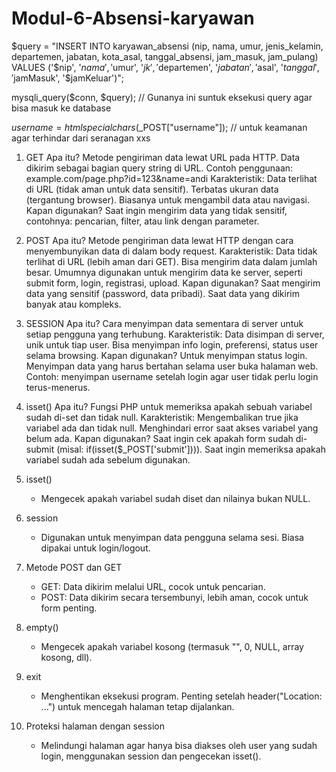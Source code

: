 # Modul-6-Absensi-karyawan
$query = "INSERT INTO karyawan_absensi (nip, nama, umur, jenis_kelamin, departemen, jabatan, kota_asal, tanggal_absensi, jam_masuk, jam_pulang) VALUES ('$nip', '$nama', '$umur', '$jk', '$departemen', '$jabatan', '$asal', '$tanggal', '$jamMasuk', '$jamKeluar')";

mysqli_query($conn, $query); // Gunanya ini suntuk eksekusi query agar bisa masuk ke database

<?php
include 'connect.php';

session_start();
session_destroy(); // gunanya untuk  mengahpsu smeua data session
header('Location: login.php');

?>

$username = htmlspecialchars($_POST["username"]); // untuk keamanan agar terhindar dari seranagan xxs

1. GET
Apa itu?
Metode pengiriman data lewat URL pada HTTP. Data dikirim sebagai bagian query string di URL.
Contoh penggunaan:
example.com/page.php?id=123&name=andi
Karakteristik:
Data terlihat di URL (tidak aman untuk data sensitif).
Terbatas ukuran data (tergantung browser).
Biasanya untuk mengambil data atau navigasi.
Kapan digunakan?
Saat ingin mengirim data yang tidak sensitif, contohnya: pencarian, filter, atau link dengan parameter.

3. POST
Apa itu?
Metode pengiriman data lewat HTTP dengan cara menyembunyikan data di dalam body request.
Karakteristik:
Data tidak terlihat di URL (lebih aman dari GET).
Bisa mengirim data dalam jumlah besar.
Umumnya digunakan untuk mengirim data ke server, seperti submit form, login, registrasi, upload.
Kapan digunakan?
Saat mengirim data yang sensitif (password, data pribadi).
Saat data yang dikirim banyak atau kompleks.

3. SESSION
Apa itu?
Cara menyimpan data sementara di server untuk setiap pengguna yang terhubung.
Karakteristik:
Data disimpan di server, unik untuk tiap user.
Bisa menyimpan info login, preferensi, status user selama browsing.
Kapan digunakan?
Untuk menyimpan status login.
Menyimpan data yang harus bertahan selama user buka halaman web.
Contoh: menyimpan username setelah login agar user tidak perlu login terus-menerus.

4. isset()
Apa itu?
Fungsi PHP untuk memeriksa apakah sebuah variabel sudah di-set dan tidak null.
Karakteristik:
Mengembalikan true jika variabel ada dan tidak null.
Menghindari error saat akses variabel yang belum ada.
Kapan digunakan?
Saat ingin cek apakah form sudah di-submit (misal: if(isset($_POST['submit']))).
Saat ingin memeriksa apakah variabel sudah ada sebelum digunakan.



1. isset()
   - Mengecek apakah variabel sudah diset dan nilainya bukan NULL.
2. session
   - Digunakan untuk menyimpan data pengguna selama sesi. Biasa dipakai untuk login/logout.
4. Metode POST dan GET
   - GET: Data dikirim melalui URL, cocok untuk pencarian.
   - POST: Data dikirim secara tersembunyi, lebih aman, cocok untuk form penting.
6. empty()
   - Mengecek apakah variabel kosong (termasuk "", 0, NULL, array kosong, dll).
8. exit
   - Menghentikan eksekusi program. Penting setelah header("Location: ...") untuk mencegah halaman tetap dijalankan.
10. Proteksi halaman dengan session
    - Melindungi halaman agar hanya bisa diakses oleh user yang sudah login, menggunakan session dan pengecekan isset().
